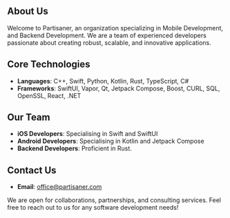 ## About Us

Welcome to Partisaner, an organization specializing in Mobile Development, and Backend Development. We are a team of experienced developers passionate about creating robust, scalable, and innovative applications.



## Core Technologies

- **Languages**: C++, Swift, Python, Kotlin, Rust, TypeScript, C#
- **Frameworks**: SwiftUI, Vapor, Qt, Jetpack Compose, Boost, CURL, SQL, OpenSSL, React, .NET

## Our Team

- **iOS Developers**: Specialising in Swift and SwiftUI 
- **Android Developers**: Specialising in Kotlin and Jetpack Compose
- **Backend Developers**: Proficient in Rust.


## Contact Us

- **Email**: [office@partisaner.com](mailto:office@partisaner.com)


We are open for collaborations, partnerships, and consulting services. Feel free to reach out to us for any software development needs!

